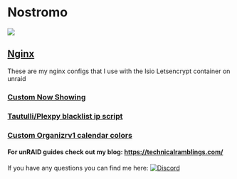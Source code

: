 # Nostromo
[![](https://github.com/gilbN/blog/blob/master/pages/01.blog/01.my-unraid-server/Unraid%20banner.png)](https://technicalramblings.com/blog/my-unraid-server/)

## [Nginx](https://github.com/gilbN/Nostromo/tree/master/Server/nginx)
These are my nginx configs that I use with the lsio Letsencrypt container on unraid

### [Custom Now Showing](https://github.com/gilbN/Nostromo/tree/master/Server/Docker/nowshowing)

### [Tautulli/Plexpy blacklist ip script](https://github.com/gilbN/Nostromo/tree/master/Server/scripts/plexpy)

### [Custom Organizrv1 calendar colors](https://github.com/gilbN/Nostromo/tree/master/Server/Docker/organizr)

#### For unRAID guides check out my blog: https://technicalramblings.com/

If you have any questions you can find me here:  [![Discord](https://img.shields.io/badge/Discord-Organizr-6f83cc.svg?style=flat-square)](https://organizr.us/discord)
